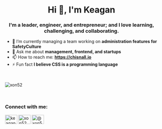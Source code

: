 <h1 align="center">Hi 👋, I'm Keagan</h1>
<h3 align="center">I'm a leader, engineer, and entrepreneur; and I love learning, challenging, and collaborating.</h3>

- 🔭 I’m currently managing a team working on **administration features for SafetyCulture**
- 💬 Ask me about **management, frontend, and startups**
- 📫 How to reach me: **https://chisnall.io**
- ⚡ Fun fact **I believe CSS is a programming language**

<br>
<p><img src="https://github-readme-stats.vercel.app/api/top-langs?username=xon52&show_icons=true&locale=en&layout=compact" alt="xon52" /></p>
<br>

<h3>Connect with me:</h3>
<p>
<a href="https://linkedin.com/in/keagan.chisnall" target="blank"><img align="center" src="https://raw.githubusercontent.com/rahuldkjain/github-profile-readme-generator/master/src/images/icons/Social/linked-in-alt.svg" alt="keagan.chisnall" height="30" width="40" /></a>
<a href="https://stackoverflow.com/users/xon52" target="blank"><img align="center" src="https://raw.githubusercontent.com/rahuldkjain/github-profile-readme-generator/master/src/images/icons/Social/stack-overflow.svg" alt="xon52" height="30" width="40" /></a>
<a href="https://medium.com/@xon5" target="blank"><img align="center" src="https://raw.githubusercontent.com/rahuldkjain/github-profile-readme-generator/master/src/images/icons/Social/medium.svg" alt="@xon5" height="30" width="40" /></a>
</p>
